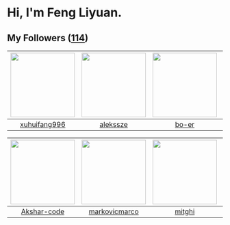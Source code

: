# Hi, I'm Feng Liyuan.

## My Followers ([114](https://github.com/SunRunAway?tab=followers))

| <img src="https://avatars.githubusercontent.com/u/50138288?v=4" width="150" height="150" /> | <img src="https://avatars.githubusercontent.com/u/65283311?v=4" width="150" height="150" /> | <img src="https://avatars.githubusercontent.com/u/49479987?v=4" width="150" height="150" /> | <img src="https://avatars.githubusercontent.com/u/55519398?v=4" width="150" height="150" /> |
| :-----------------------------------------------------------------------------------------: | :-----------------------------------------------------------------------------------------: | :-----------------------------------------------------------------------------------------: | :-----------------------------------------------------------------------------------------: |
|                       [xuhuifang996](https://github.com/xuhuifang996)                       |                           [alekssze](https://github.com/alekssze)                           |                              [bo-er](https://github.com/bo-er)                              |                            [zeroggz](https://github.com/zeroggz)                            |

| <img src="https://avatars.githubusercontent.com/u/59618640?v=4" width="150" height="150" /> | <img src="https://avatars.githubusercontent.com/u/52882128?v=4" width="150" height="150" /> | <img src="https://avatars.githubusercontent.com/u/55898975?v=4" width="150" height="150" /> | <img src="https://avatars.githubusercontent.com/u/74522790?v=4" width="150" height="150" /> |
| :-----------------------------------------------------------------------------------------: | :-----------------------------------------------------------------------------------------: | :-----------------------------------------------------------------------------------------: | :-----------------------------------------------------------------------------------------: |
|                        [Akshar-code](https://github.com/Akshar-code)                        |                      [markovicmarco](https://github.com/markovicmarco)                      |                             [mitghi](https://github.com/mitghi)                             |                     [blackstorm0514](https://github.com/blackstorm0514)                     |